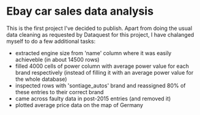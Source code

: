 # Ebay car sales data analysis

This is the first project I've decided to publish. Apart from doing the usual data cleaning as requested by Dataquest for this project, I have chalanged myself to do a few additional tasks:
* extracted engine size from 'name' column where it was easily achieveble (in about 14500 rows)
* filled 4000 cells of power column with average power value for each brand respectively (instead of filling it with an average power value for the whole database)
* inspected rows with 'sontiage_autos' brand and reassigned 80% of these entries to their correct brand
* came across faulty data in post-2015 entries (and removed it)
* plotted average price data on the map of Germany

